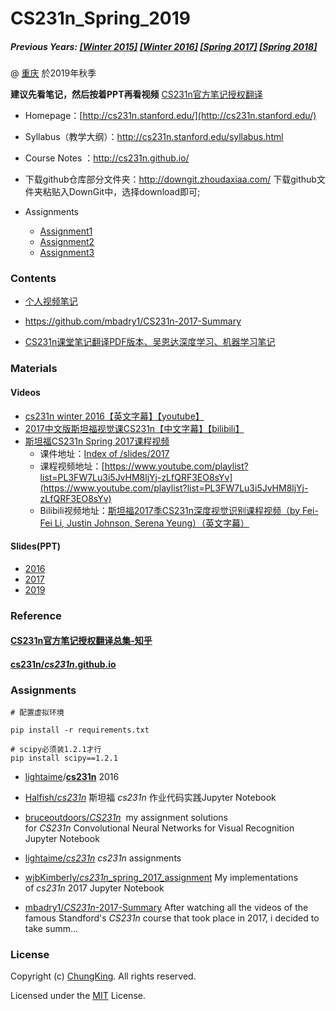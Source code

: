 <!--
 * @Description: 
 * @Author: HCQ
 * @Company(School): UCAS
 * @Date: 2019-09-30 10:55:31
 * @LastEditors: Please set LastEditors
 * @LastEditTime: 2021-12-18 20:39:39
 -->
# CS231n_Spring_2019

##### Previous Years: [[Winter 2015]](http://cs231n.stanford.edu/2015) [[Winter 2016]](http://cs231n.stanford.edu/2016) [[Spring 2017]](http://cs231n.stanford.edu/2017) [[Spring 2018]](http://cs231n.stanford.edu/2018)

@ [重庆](https://github.com/HuangCongQing/) 於2019年秋季

**建议先看笔记，然后按着PPT再看视频**
[CS231n官方笔记授权翻译](https://zhuanlan.zhihu.com/p/21930884)


* Homepage：[http://cs231n.stanford.edu/](http://cs231n.stanford.edu/)
* Syllabus（教学大纲）：http://cs231n.stanford.edu/syllabus.html
* Course Notes ：http://cs231n.github.io/

* 下载github仓库部分文件夹：http://downgit.zhoudaxiaa.com/
下载github文件夹粘贴入DownGit中，选择download即可;

* Assignments
  * [Assignment1](Assignments/Assignment1/)
  * [Assignment2](Assignments/Assignment2/)
  * [Assignment3](Assignments/Assignment3/)

### Contents

* [个人视频笔记](https://www.yuque.com/huangzhongqing/zx8rb3)

* https://github.com/mbadry1/CS231n-2017-Summary

* [CS231n课堂笔记翻译PDF版本、吴恩达深度学习、机器学习笔记](https://blog.csdn.net/abc_138/article/details/78608609) 

### Materials

#### Videos

* [cs231n winter 2016【英文字幕】【youtube】](https://www.youtube.com/channel/UCPk8m_r6fkUSYmvgCBwq-sw/playlists)
* [2017中文版斯坦福视觉课CS231n【中文字幕】【bilibili】](https://space.bilibili.com/216720985/channel/detail?cid=32406)
* [斯坦福CS231n Spring 2017课程视频](https://zhuanlan.zhihu.com/p/28488268)
  * 课件地址：[Index of /slides/2017](http://cs231n.stanford.edu/slides/2017/)
  * 课程视频地址：[https://www.youtube.com/playlist?list=PL3FW7Lu3i5JvHM8ljYj-zLfQRF3EO8sYv](https://www.youtube.com/playlist?list=PL3FW7Lu3i5JvHM8ljYj-zLfQRF3EO8sYv)
  * Bilibili视频地址：[斯坦福2017季CS231n深度视觉识别课程视频（by Fei-Fei Li, Justin Johnson, Serena Yeung）（英文字幕）](http://www.bilibili.com/video/av13260183/#page=1)
  
  
  
#### Slides(PPT)

* [2016](Slides/2016/)
* [2017](Slides/2017/)
* [2019](Slides/2019/)



### Reference
#### [CS231n官方笔记授权翻译总集-知乎](https://zhuanlan.zhihu.com/p/21930884)



#### [cs231n/*cs231n*.github.io](https://github.com/cs231n/cs231n.github.io)


### Assignments
```
# 配置虚拟环境

pip install -r requirements.txt

# scipy必须装1.2.1才行
pip install scipy==1.2.1

```

* [lightaime](https://github.com/lightaime)/**[cs231n](https://github.com/lightaime/cs231n)**  2016
* [Halfish/*cs231n*](https://github.com/Halfish/cs231n)  斯坦福 *cs231n* 作业代码实践Jupyter Notebook

*  [bruceoutdoors/*CS231n*](https://github.com/bruceoutdoors/CS231n)   my assignment solutions for *CS231n* Convolutional Neural Networks for Visual Recognition
Jupyter Notebook
*  [lightaime/*cs231n*](https://github.com/lightaime/cs231n)  *cs231n* assignments

* [wjbKimberly/*cs231n*_spring_2017_assignment](https://github.com/wjbKimberly/cs231n_spring_2017_assignment)  My implementations of *cs231n* 2017 Jupyter Notebook
    
*  [mbadry1/*CS231n*-2017-Summary](https://github.com/mbadry1/CS231n-2017-Summary)  After watching all the videos of the famous Standford's *CS231n* course that took place in 2017, i decided to take summ…



### License

Copyright (c) [ChungKing](https://github.com/HuangCongQing/). All rights reserved.

Licensed under the [MIT](./LICENSE) License.
